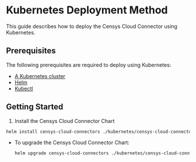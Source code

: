# Kubernetes Deployment Method

This guide describes how to deploy the Censys Cloud Connector using Kubernetes.

## Prerequisites

The following prerequisites are required to deploy using Kubernetes:

- [A Kubernetes cluster](https://kubernetes.io/docs/setup/)
- [Helm](https://helm.sh/docs/intro/install/)
- [Kubectl](https://kubernetes.io/docs/tasks/tools/)

## Getting Started

1. Install the Censys Cloud Connector Chart

```sh <!-- markdownlint-disable-next-line MD013 -->
helm install censys-cloud-connectors ./kubernetes/censys-cloud-connectors --namespace YOUR_NAMESPACE
```

- To upgrade the Censys Cloud Connector Chart:

  ```sh <!-- markdownlint-disable-next-line MD013 -->
  helm upgrade censys-cloud-connectors ./kubernetes/censys-cloud-connectors --namespace YOUR_NAMESPACE
  ```
